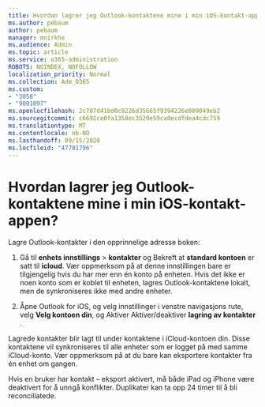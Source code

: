 ```yaml
---
title: Hvordan lagrer jeg Outlook-kontaktene mine i min iOS-kontakt-appen?
ms.author: pebaum
author: pebaum
manager: mnirkhe
ms.audience: Admin
ms.topic: article
ms.service: o365-administration
ROBOTS: NOINDEX, NOFOLLOW
localization_priority: Normal
ms.collection: Adm_O365
ms.custom:
- "3058"
- "9001097"
ms.openlocfilehash: 2c787d41bd0c9226d35665f9394226e089049eb2
ms.sourcegitcommit: c6692ce0fa1358ec3529e59ca0ecdfdea4cdc759
ms.translationtype: MT
ms.contentlocale: nb-NO
ms.lasthandoff: 09/15/2020
ms.locfileid: "47781796"
---
```

# <a name="how-do-i-save-my-outlook-contacts-to-my-ios-contacts-app"></a>Hvordan lagrer jeg Outlook-kontaktene mine i min iOS-kontakt-appen?

Lagre Outlook-kontakter i den opprinnelige adresse boken:
 
1. Gå til **enhets innstillings**  >  **kontakter** og Bekreft at **standard kontoen** er satt til **icloud**. Vær oppmerksom på at denne innstillingen bare er tilgjengelig hvis du har mer enn én konto på enheten. Hvis det ikke er noen konto som er koblet til enheten, lagres Outlook-kontaktene lokalt, men de synkroniseres ikke med andre enheter.
 
2. Åpne Outlook for iOS, og velg innstillinger i venstre navigasjons rute, velg **Velg kontoen din**, og Aktiver Aktiver/deaktiver **lagring av kontakter** .
 
Lagrede kontakter blir lagt til under kontaktene i iCloud-kontoen din. Disse kontaktene vil synkroniseres til alle enheter som er logget på med samme iCloud-konto. Vær oppmerksom på at du bare kan eksportere kontakter fra én enhet om gangen.
 
Hvis en bruker har kontakt – eksport aktivert, må både iPad og iPhone være deaktivert for å unngå konflikter. Duplikater kan ta opp 24 timer til å bli reconciliatede.